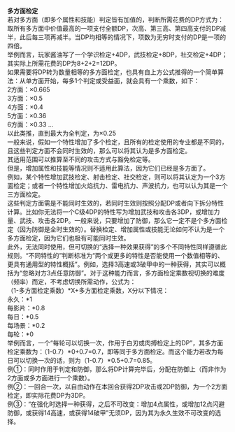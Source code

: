 <title>多方面检定</title>
<meta name="GENERATOR" content="WinCHM">
<meta http-equiv="Content-Type" content="text/html; charset=gb2312">
<br><B>多方面检定</B>
<br>若对多方面（即多个属性和技能）判定皆有加值的，判断所需花费的DP方式为：取所有多方面中价值最高的一项支付全额DP，次高、第三高、第四高支付的DP减半，此后每三项再减半。当DP均相等的情况下，项数为无穷时支付的DP是一项的四倍。
<br>举例而言，玩家酱油写了一个学识检定+4DP，武技检定+8DP，社交检定+4DP；其实际上所需花费的DP为8+2+2=12DP。
<br>如果需要将DP转为数量相等的多方面检定，也具有自上方公式推得的一个简单算法：从单方面开始，每多1个判定或受益面，就会具有一个乘数，如下：
<br>2方面：×0.665
<br>3方面：×0.5
<br>4方面：×0.4
<br>5方面：×0.36
<br>6方面：×0.33
...
<br>以此类推，直到最大为全判定，为×0.25
<br>一般来说，假如一个特性增加了多个检定，且所有的检定使用的专业都是不同的，且这些判定方面不会同时生效的，那么可以将其认为是多方面检定。 
<br>其适用范围可以推算至不同的攻击方式与豁免检定等。 
<br>但是，增加属性和技能等情况则不适用此算法，因为它们已经是多方面了。
<br>例如，某个特性增加武技检定、射击检定、社交检定，则可以将其认定为一个3方面检定；或者一个特性增加火焰抗力、雷电抗力、声波抗力，也可以认为其是一个三方面检定。
<br>这些判定方面需是不能同时生效的，若同时生效则按照分配DP或者向下拆分特性计算。比如你无法将一个C级4DP的特性写为增加武技和攻击各3DP，或增加力量、武技、攻击各2DP。一般来说，只要增加了防御，那么它一定不是个多方面检定（因为防御是全时生效的）。替换检定、增加属性或技能无论如何不认为是一个多方面检定，因为它们也极有可能同时生效。
<br>此外，无法同时使用，但可切换的“选择一种效果获得”的多个不同特性同样遵循此规则。“不同特性的”判断标准为“两个或更多的特性是否能使用一个数值相等的、更具有通用型的特性概括”。例如，选择3高速或3破甲中的一种获得，其实可以概括为“忽略对方3点任意防御”。对于这种能力而言，多方面检定乘数视切换的难度（频率）而定，不考虑切换所需动作，公式为：
<br>（1-多方面检定乘数）*X+多方面检定乘数，X分以下情况：
<br>永久：*1
<br>每影片：*0.8
<br>每日：*0.5
<br>每场景：*0.2
<br>每轮：*0
<br>举例而言，一个“每轮可以切换一次，作用于白刃或肉搏检定上的DP”，其多方面检定乘数为：（1-0.7）*0+0.7=0.7，即等同于多方面检定。而这个能力若改为每日可以切换一次的话，则为（1-0.7）*0.5+0.7=0.85。
<br>例①：同时作用于判定和防御，那么将DP计算完毕后，分配在防御上（而非作为2方面或多方面进行一个乘数）。 
<br>例②：一回合一次，以自由动作在本回合获得2DP攻击或2DP防御，为一个2方面检定，即实际花费DP为3DP。 
<br>例③：“在强化时选择一种获得，之后不可改变：增加4点属性，或增加12点闪避防御，或获得14高速，或获得14破甲”无须DP，因为其为永久生效不可改变的选择。
<br>